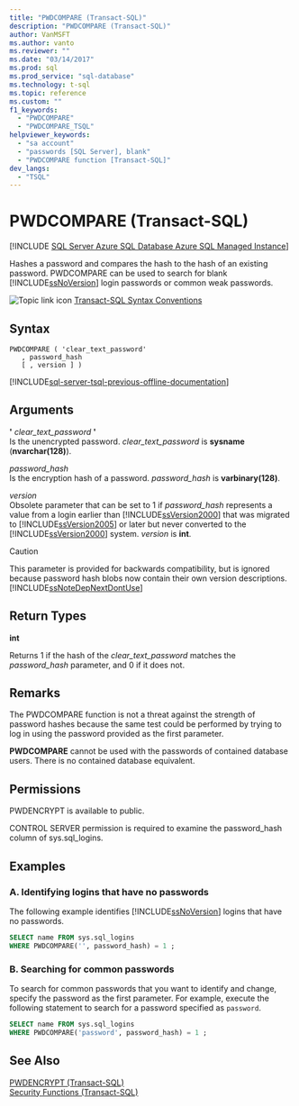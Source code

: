 ```yaml
---
title: "PWDCOMPARE (Transact-SQL)"
description: "PWDCOMPARE (Transact-SQL)"
author: VanMSFT
ms.author: vanto
ms.reviewer: ""
ms.date: "03/14/2017"
ms.prod: sql
ms.prod_service: "sql-database"
ms.technology: t-sql
ms.topic: reference
ms.custom: ""
f1_keywords:
  - "PWDCOMPARE"
  - "PWDCOMPARE_TSQL"
helpviewer_keywords:
  - "sa account"
  - "passwords [SQL Server], blank"
  - "PWDCOMPARE function [Transact-SQL]"
dev_langs:
  - "TSQL"
---
```

# PWDCOMPARE (Transact-SQL)
[!INCLUDE [SQL Server Azure SQL Database Azure SQL Managed Instance](../../includes/applies-to-version/sql-asdb-asdbmi.md)]

  Hashes a password and compares the hash to the hash of an existing password. PWDCOMPARE can be used to search for blank [!INCLUDE[ssNoVersion](../../includes/ssnoversion-md.md)] login passwords or common weak passwords.  
  
 ![Topic link icon](../../database-engine/configure-windows/media/topic-link.gif "Topic link icon") [Transact-SQL Syntax Conventions](../../t-sql/language-elements/transact-sql-syntax-conventions-transact-sql.md)  
  
## Syntax  
  
```syntaxsql
PWDCOMPARE ( 'clear_text_password'  
   , password_hash   
   [ , version ] )  
```  
  
[!INCLUDE[sql-server-tsql-previous-offline-documentation](../../includes/sql-server-tsql-previous-offline-documentation.md)]

## Arguments
 **'** *clear_text_password* **'**  
 Is the unencrypted password. *clear_text_password* is **sysname** (**nvarchar(128)**).  
  
 *password_hash*  
 Is the encryption hash of a password. *password_hash* is **varbinary(128)**.  
  
 *version*  
 Obsolete parameter that can be set to 1 if *password_hash* represents a value from a login earlier than [!INCLUDE[ssVersion2000](../../includes/ssversion2000-md.md)] that was migrated to [!INCLUDE[ssVersion2005](../../includes/ssversion2005-md.md)] or later but never converted to the [!INCLUDE[ssVersion2000](../../includes/ssversion2000-md.md)] system. *version* is **int**.  
  
> [!CAUTION]  
>  This parameter is provided for backwards compatibility, but is ignored because password hash blobs now contain their own version descriptions. [!INCLUDE[ssNoteDepNextDontUse](../../includes/ssnotedepnextdontuse-md.md)]  
  
## Return Types  
 **int**  
  
 Returns 1 if the hash of the *clear_text_password* matches the *password_hash* parameter, and 0 if it does not.  
  
## Remarks  
 The PWDCOMPARE function is not a threat against the strength of password hashes because the same test could be performed by trying to log in using the password provided as the first parameter.  
  
 **PWDCOMPARE** cannot be used with the passwords of contained database users. There is no contained database equivalent.  
  
## Permissions  
 PWDENCRYPT is available to public.  
  
 CONTROL SERVER permission is required to examine the password_hash column of sys.sql_logins.  
  
## Examples  
  
### A. Identifying logins that have no passwords  
 The following example identifies [!INCLUDE[ssNoVersion](../../includes/ssnoversion-md.md)] logins that have no passwords.  
  
```sql  
SELECT name FROM sys.sql_logins   
WHERE PWDCOMPARE('', password_hash) = 1 ;  
```  
  
### B. Searching for common passwords  
 To search for common passwords that you want to identify and change, specify the password as the first parameter. For example, execute the following statement to search for a password specified as `password`.  
  
```sql  
SELECT name FROM sys.sql_logins   
WHERE PWDCOMPARE('password', password_hash) = 1 ;  
```  
  
## See Also  
 [PWDENCRYPT &#40;Transact-SQL&#41;](../../t-sql/functions/pwdencrypt-transact-sql.md)   
 [Security Functions &#40;Transact-SQL&#41;](../../t-sql/functions/security-functions-transact-sql.md)  
  
  
